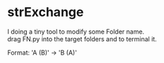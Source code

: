 # strExchange
I doing a tiny tool to modify some Folder name.   
drag FN.py into the target folders and to terminal it.

Format: 'A (B)' -> 'B (A)'
